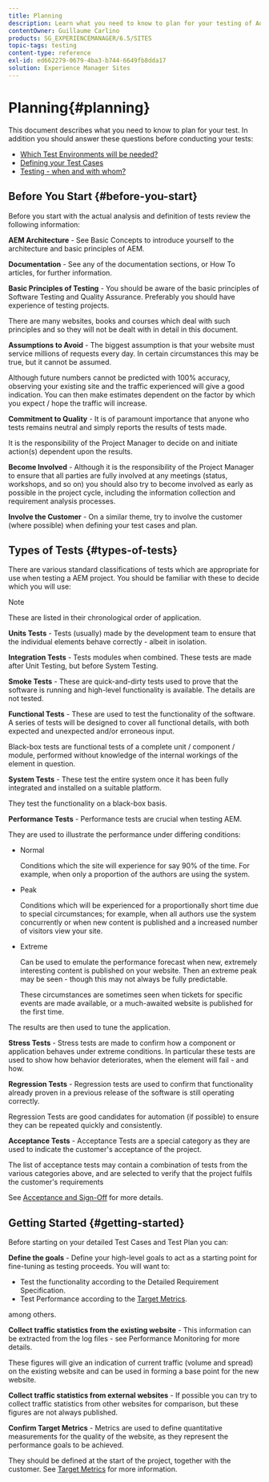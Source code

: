```yaml
---
title: Planning
description: Learn what you need to know to plan for your testing of Adobe Experience Manager.
contentOwner: Guillaume Carlino
products: SG_EXPERIENCEMANAGER/6.5/SITES
topic-tags: testing
content-type: reference
exl-id: ed662279-0679-4ba3-b744-6649fb8dda17
solution: Experience Manager Sites
---
```

# Planning{#planning}

This document describes what you need to know to plan for your test. In addition you should answer these questions before conducting your tests:

* [Which Test Environments will be needed?](/help/sites-developing/test-environments.md)
* [Defining your Test Cases](/help/sites-developing/test-cases.md)
* [Testing - when and with whom?](/help/sites-developing/when-who.md)

## Before You Start {#before-you-start}

Before you start with the actual analysis and definition of tests review the following information:

**AEM Architecture** - See Basic Concepts to introduce yourself to the architecture and basic principles of AEM.

**Documentation** - See any of the documentation sections, or How To articles, for further information.

**Basic Principles of Testing** - You should be aware of the basic principles of Software Testing and Quality Assurance. Preferably you should have experience of testing projects.

There are many websites, books and courses which deal with such principles and so they will not be dealt with in detail in this document.

**Assumptions to Avoid** - The biggest assumption is that your website must service millions of requests every day. In certain circumstances this may be true, but it cannot be assumed.

Although future numbers cannot be predicted with 100% accuracy, observing your existing site and the traffic experienced will give a good indication. You can then make estimates dependent on the factor by which you expect / hope the traffic will increase.

**Commitment to Quality** - It is of paramount importance that anyone who tests remains neutral and simply reports the results of tests made.

It is the responsibility of the Project Manager to decide on and initiate action(s) dependent upon the results.

**Become Involved** - Although it is the responsibility of the Project Manager to ensure that all parties are fully involved at any meetings (status, workshops, and so on) you should also try to become involved as early as possible in the project cycle, including the information collection and requirement analysis processes.

**Involve the Customer** - On a similar theme, try to involve the customer (where possible) when defining your test cases and plan.

## Types of Tests {#types-of-tests}

There are various standard classifications of tests which are appropriate for use when testing a AEM project. You should be familiar with these to decide which you will use:

>[!NOTE]
>
>These are listed in their chronological order of application.

**Units Tests** - Tests (usually) made by the development team to ensure that the individual elements behave correctly - albeit in isolation.

**Integration Tests** - Tests modules when combined. These tests are made after Unit Testing, but before System Testing.

**Smoke Tests** - These are quick-and-dirty tests used to prove that the software is running and high-level functionality is available. The details are not tested.

**Functional Tests** - These are used to test the functionality of the software. A series of tests will be designed to cover all functional details, with both expected and unexpected and/or erroneous input.

Black-box tests are functional tests of a complete unit / component / module, performed without knowledge of the internal workings of the element in question.

**System Tests** - These test the entire system once it has been fully integrated and installed on a suitable platform.

They test the functionality on a black-box basis.

**Performance Tests** - Performance tests are crucial when testing AEM.

They are used to illustrate the performance under differing conditions:

* Normal

  Conditions which the site will experience for say 90% of the time. For example, when only a proportion of the authors are using the system.

* Peak

  Conditions which will be experienced for a proportionally short time due to special circumstances; for example, when all authors use the system concurrently or when new content is published and a increased number of visitors view your site.

* Extreme

  Can be used to emulate the performance forecast when new, extremely interesting content is published on your website. Then an extreme peak may be seen - though this may not always be fully predictable.

  These circumstances are sometimes seen when tickets for specific events are made available, or a much-awaited website is published for the first time.

The results are then used to tune the application.

**Stress Tests** - Stress tests are made to confirm how a component or application behaves under extreme conditions. In particular these tests are used to show how behavior deteriorates, when the element will fail - and how.

**Regression Tests** - Regression tests are used to confirm that functionality already proven in a previous release of the software is still operating correctly.

Regression Tests are good candidates for automation (if possible) to ensure they can be repeated quickly and consistently.

**Acceptance Tests** - Acceptance Tests are a special category as they are used to indicate the customer's acceptance of the project.

The list of acceptance tests may contain a combination of tests from the various categories above, and are selected to verify that the project fulfils the customer's requirements

See [Acceptance and Sign-Off](/help/sites-developing/acceptance-signoff.md) for more details.

## Getting Started {#getting-started}

Before starting on your detailed Test Cases and Test Plan you can:

**Define the goals** - Define your high-level goals to act as a starting point for fine-tuning as testing proceeds. You will want to:

* Test the functionality according to the Detailed Requirement Specification.
* Test Performance according to the [Target Metrics](/help/managing/best-practices-further-reference.md#key-performance-indicators-and-target-metrics).

among others.

**Collect traffic statistics from the existing website** - This information can be extracted from the log files - see Performance Monitoring for more details.

These figures will give an indication of current traffic (volume and spread) on the existing website and can be used in forming a base point for the new website.

**Collect traffic statistics from external websites** - If possible you can try to collect traffic statistics from other websites for comparison, but these figures are not always published.

**Confirm Target Metrics** - Metrics are used to define quantitative measurements for the quality of the website, as they represent the performance goals to be achieved.

They should be defined at the start of the project, together with the customer. See [Target Metrics](/help/sites-developing/planning.md) for more information.
